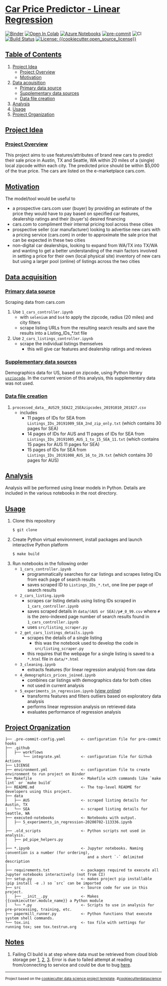 # [Car Price Predictor - Linear Regression](#car-price-predictor---linear-regression)

[![Binder](https://mybinder.org/badge_logo.svg)](https://mybinder.org/v2/gh/edesz/car-price-predictor-linear-regression/master?urlpath=lab) [![Open In Colab](https://colab.research.google.com/assets/colab-badge.svg)](https://colab.research.google.com/github/car-price-predictor-linear-regression/master/5_experiments_in_regression.ipynb) [![Azure Notebooks](https://notebooks.azure.com/launch.png)](https://notebooks.azure.com/import/gh/car-price-predictor-linear-regression) [![pre-commit](https://img.shields.io/badge/pre--commit-enabled-brightgreen?logo=pre-commit&logoColor=white)](https://pre-commit.com/) ![CI](https://github.com/edesz/car-price-predictor-linear-regression/workflows/CI/badge.svg) [![Build Status](https://dev.azure.com/elsdes3/elsdes3/_apis/build/status/edesz.car-price-predictor?branchName=master)](https://dev.azure.com/elsdes3/elsdes3/_build/latest?definitionId=25&branchName=master) [![License: {{cookiecutter.open_source_license}}](https://img.shields.io/badge/License-MIT-brightgreen.svg)](https://opensource.org/licenses/mit)

## [Table of Contents](#table-of-contents)
1. [Project Idea](#project-idea)
   * [Project Overview](#project-overview)
   * [Motivation](#motivation)
2. [Data acquisition](#data-acquisition)
   * [Primary data source](#primary-data-source)
   * [Supplementary data sources](#supplementary-data-sources)
   * [Data file creation](#data-file-creation)
3. [Analysis](#analysis)
4. [Usage](#usage)
5. [Project Organization](#project-organization)

## [Project Idea](#project-idea)
### [Project Overview](#project-overview)
This project aims to use features/attributes of brand new cars to predict their sale price in Austin, TX and Seattle, WA within 20 miles of a (single) local zipcode within each city. The predicted price should be within $5,000 of the true price. The cars are listed on the e-marketplace cars.com.

## [Motivation](#motivation)
The model/tool would be useful to
- a prospective cars.com user (buyer) by providing an estimate of the price they would have to pay based on specified car features, dealership ratings and their (buyer's) desired financing
- cars.com to compliment their internal pricing tool across these cities
- prospective seller (car manufacturer) looking to advertise new cars with a pricing service (cars.com) in order to approximate the sale price that can be expected in these two cities
- non-digital car dealerships, looking to expand from WA/TX into TX/WA and wanting to get a better understanding of the main factors involved in setting a price for their own (local physical site) inventory of new cars but using a larger pool (online) of listings across the two cities

## [Data acquisition](#data-acquisition)
### [Primary data source](#primary-data-source)
Scraping data from cars.com
1. Use `1_cars_controller.ipynb`
   - with `selenium` and `bs4` to apply the zipcode, radius (20 miles) and city filters
   - scrape listing URLs from the resulting search results and save the results into a Listing_IDs_*.txt file
2. Use `2_cars_listings_controller.ipynb`
   - scrape the individual listings themselves
     - this will give car features and dealership ratings and reviews

### [Supplementary data sources](#supplementary-data-sources)
Demographics data for US, based on zipcode, using Python library [`uszipcode`](https://pypi.org/project/uszipcode/). In the current version of this analysis, this supplementary data was not used.

### [Data file creation](#data-file-creation)
1. `processed_data__AUS29_SEA22_2SEAzipcodes_20191010_201827.csv`
   - includes
     - 11 pages of IDs for SEA from `Listings_IDs_20191009_SEA_2nd_zip_only.txt` (which contains 30 pages for SEA)
     - 14 pages of IDs for AUS and 11 pages of IDs for SEA from `Listings_IDs_20191005_AUS_1_to_15_SEA_11.txt` (which contains 15 pages for AUS 11 pages for SEA)
     - 15 pages of IDs for SEA from `Listings_IDs_20191008_AUS_16_to_29.txt` (which contains 30 pages for AUS)

## [Analysis](#analysis)
Analysis will be performed using linear models in Python. Details are included in the various notebooks in the root directory.

## [Usage](#usage)
1. Clone this repository
   ```bash
   $ git clone
   ```
2. Create Python virtual environment, install packages and launch interactive Python platform
   ```bash
   $ make build
   ```
3. Run notebooks in the following order
   - `1_cars_controller.ipynb`
     - programmatically searches for car listings and scrapes listing IDs from each page of search results
     - saves scraped ID to `Listings_IDs_*.txt`, one line per page of search results
   - `2_cars_listing.ipynb`
     - scrapes car listing details using listing IDs scraped in `1_cars_controller.ipynb`
     - saves scraped details in `data/(AUS or SEA)/p#_0_99.csv` where `#` is the zero-indexed page number of search results found in `1_cars_controller.ipynb`
     - uses `src/listing_scraper.py`
   - `2_get_cars_listings_details.ipynb`
     - scrapes the details of a single listing
       - this was the notebook used to develop the code in `src/listing_scraper.py`
     - this requires that the webpage for a single listing is saved to a `*.html` file in `data/*.html`
   - `3_cleaning.ipynb`
     - extracts features (for linear regression analysis) from raw data
   - `4_demographics_prices_joined.ipynb`
     - combines car listings with demographics data for both cities
     - not used in current analysis
   - `5_experiments_in_regression.ipynb` ([view online](https://nbviewer.jupyter.org/github/edesz/car-price-predictor-linear-regression/executed-notebooks/blob/master/5_experiments_in_regression-20200702-113336.ipynb))
     - transforms features and filters outliers based on exploratory data analysis
     - performs linear regression analysis on retrieved data
     - evaluates performance of regression analysis

## [Project Organization](#project-organization)

    ├── .pre-commit-config.yaml       <- configuration file for pre-commit hooks
    ├── .github
    │   ├── workflows
    │       └── integrate.yml         <- configuration file for Github Actions
    ├── LICENSE
    ├── environment.yml               <- configuration file to create environment to run project on Binder
    ├── Makefile                      <- Makefile with commands like `make lint` or `make build`
    ├── README.md                     <- The top-level README for developers using this project.
    ├── data
    │   ├── AUS                       <- scraped listing details for Austin, TX
    |   └── SEA                       <- scraped listing details for Seattle, WA
    ├── executed-notebooks            <- Notebooks with output.
    │   ├── 5_experiments_in_regression-20200702-113336.ipynb
    │
    ├── .old_scripts                  <- Python scripts not used in analysis.
    │   ├── pd_pipe_helpers.py
    |
    ├── *.ipynb                       <- Jupyter notebooks. Naming convention is a number (for ordering),
    │                                    and a short `-` delimited description
    │
    ├── requirements.txt              <- packages required to execute all Jupyter notebooks interactively (not from CI)
    ├── setup.py                      <- makes project pip installable (pip install -e .) so `src` can be imported
    ├── src                           <- Source code for use in this project.
    │   ├── __init__.py               <- Makes {{cookiecutter.module_name}} a Python module
    │   └── *.py                      <- Scripts to use in analysis for pre-processing, training, etc.
    ├── papermill_runner.py           <- Python functions that execute system shell commands.
    └── tox.ini                       <- tox file with settings for running tox; see tox.testrun.org

## [Notes](#notes)
1. Failing CI build is at step where data must be retrieved from cloud blob storage per [1](https://docs.microsoft.com/en-us/azure/storage/blobs/storage-quickstart-blobs-python), [2](https://medium.com/@syed.sohaib/working-with-azure-blob-storage-2fbc8cfd3f7), [3](https://stackoverflow.com/questions/61935564/issues-reading-azure-blob-csv-into-python-pandas-df/61994538#61994538). Error is due to failed attempt at reading from/connecting to service and could be due to bug [here](https://github.com/microsoft/azure-pipelines-tasks/issues/13124).

--------

<p><small>Project based on the <a target="_blank" href="https://drivendata.github.io/cookiecutter-data-science/">cookiecutter data science project template</a>. #<a target="_blank" href="https://asciinema.org/a/244658">cookiecutterdatascience</a></small></p>
